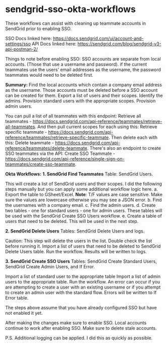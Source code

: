 # sendgrid-sso-okta-workflows
These workflows can assist with cleaning up teammate accounts in SendGrid prior to enabling SSO. 

SSO Docs linked here: https://docs.sendgrid.com/ui/account-and-settings/sso
API Docs linked here: https://sendgrid.com/blog/sendgrid-v3-api-postman-2/

Things to note before enabling SSO:
SSO accounts are separate from local accounts. (Those that use a username and password).
if the current teammates use the users' email addresses as the username, the password teammates would need to be deleted first.

**Summary:**
Find the local accounts which contain a company email address as the username. Those accounts must be deleted before a SSO account can be created for them.
Export a list of users and their scopes.
Identify the admins.
Provision standard users with the appropriate scopes.
Provision admin users.

You can pull a list of all teammates with this endpoint:
Retrieve all teammates - https://docs.sendgrid.com/api-reference/teammates/retrieve-all-teammates.
And then pull current scopes for each using this:
Retrieve specific teammate - https://docs.sendgrid.com/api-reference/teammates/retrieve-specific-teammate. 
Then delete each with this:
Delete teammate - https://docs.sendgrid.com/api-reference/teammates/delete-teammate.
There's also an endpoint to create SSO teammates via the API:
Create SSO Teammate - https://docs.sendgrid.com/api-reference/single-sign-on-teammates/create-sso-teammate. 

**Okta Workflows:**
**1. SendGrid Find Teammates** 
Table: SendGrid Users.

This will create a list of SendGrid users and their scopes. I did the following steps manually but you can apply some additional workflow logic here.
a. Export the table to GSheet/Excel.
  **Note**: T/F values are case sensitive. Make sure the values are lowercase otherwise you may see a JSON error. 
b. Find the usernames with a company email.
c. Find the admin users.
d. Create two tables - one for standard users - one for admin users. These tables will be used with the SendGrid Create SSO Users workflow.
e. Create a table of users that need to be deleted. This will be used in the next step.

**2. SendGrid Delete Users**
Tables: SendGrid Delete Users and logs.

Caution: This step will delete the users in the list. Double check the list before running it.
Import a list of users that need to be deleted to SendGrid Delete Users table.
Run the workflow.
Results will be written to logs.

**3. SendGrid Create SSO Users**
Tables: SendGrid Create Standard Users, SendGrid Create Admin Users, and If Error.

Import a list of standard user to the appropriate table Import a list of admin users to the appropriate table.
Run the workflow.
An error can occur if you are attempting to create a user with an existing username or if you attempt to create an admin user with the standard flow. Errors will be written to If Error table.

The steps above assume that you have already configured SSO but have not enabled it yet.

After making the changes make sure to enable SSO. Local accounts continue to work after enabling SSO. Make sure to delete stale accounts. 

P.S. Additional logging can be applied. I did this as quickly as possible.
